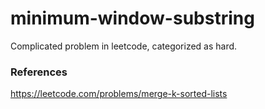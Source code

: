 # minimum-window-substring
Complicated problem in leetcode, categorized as hard.

### References

https://leetcode.com/problems/merge-k-sorted-lists
